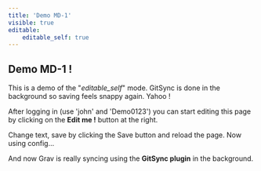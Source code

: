 ```yaml
---
title: 'Demo MD-1'
visible: true
editable:
    editable_self: true
---
```


## Demo MD-1 !

This is a demo of the "<i>editable_self</i>" mode. GitSync is done in the background so saving feels snappy again. Yahoo !

After logging in (use 'john' and 'Demo0123') you can start editing this page by clicking on the <b>Edit me !</b> button at the right.

Change text, save by clicking the Save button and reload the page.
Now using config...

And now Grav is really syncing using the **GitSync plugin** in the background.